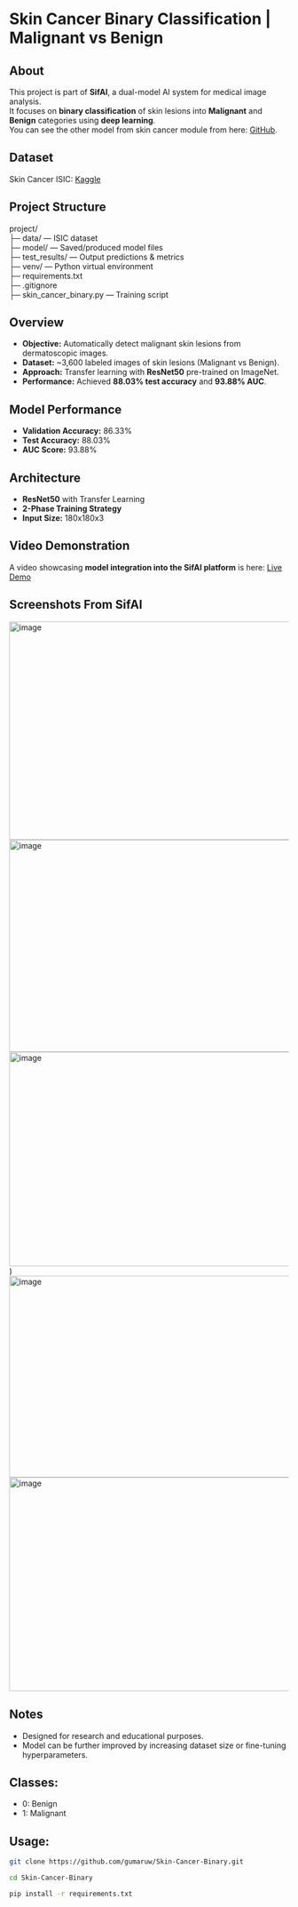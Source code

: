 # Skin Cancer Binary Classification | Malignant vs Benign

## About
This project is part of **SifAI**, a dual-model AI system for medical image analysis.     
It focuses on **binary classification** of skin lesions into **Malignant** and **Benign** categories using **deep learning**.    
You can see the other model from skin cancer module from here: [GitHub](https://github.com/gumaruw/Skin-Cancer-SifAI). 

## Dataset 
Skin Cancer ISIC: [Kaggle](https://www.kaggle.com/datasets/fanconic/skin-cancer-malignant-vs-benign)

## Project Structure
project/  
├─ data/           — ISIC dataset    
├─ model/          — Saved/produced model files    
├─ test_results/   — Output predictions & metrics    
├─ venv/           — Python virtual environment    
├─ requirements.txt   
├─ .gitignore        
├─ skin_cancer_binary.py        — Training script 

## Overview
- **Objective:** Automatically detect malignant skin lesions from dermatoscopic images.  
- **Dataset:** ~3,600 labeled images of skin lesions (Malignant vs Benign).  
- **Approach:** Transfer learning with **ResNet50** pre-trained on ImageNet.  
- **Performance:** Achieved **88.03% test accuracy** and **93.88% AUC**.   

## Model Performance
- **Validation Accuracy:** 86.33%  
- **Test Accuracy:** 88.03%  
- **AUC Score:** 93.88%  

## Architecture
- **ResNet50** with Transfer Learning  
- **2-Phase Training Strategy**  
- **Input Size:** 180x180x3  

## Video Demonstration
A video showcasing **model integration into the SifAI platform** is here: [Live Demo](https://drive.google.com/file/d/1r6wXeyQ4JtlczSjTIi7l5jErl6gyeBfa/view?usp=sharing)

<!-- ## Model & Sample Images [Google Drive Folder](https://drive.google.com/drive/folders/1ymdof2t6sQMmGFi84vdFuvEFfhfhMV8h?usp=sharing) -->

## Screenshots From SifAI
<img width="800" height="393" alt="image" src="https://github.com/user-attachments/assets/d2369b8c-6b3b-4c70-98ce-bee6eb8fbf50" />
<img width="800" height="382" alt="image" src="https://github.com/user-attachments/assets/7438a2a5-8605-40ed-9a9a-a57b9c7d4bc0" />
<img width="800" height="386" alt="image" src="https://github.com/user-attachments/assets/0eeac84f-340a-4246-b780-f4236c46b440" />)
<img width="800" height="363" alt="image" src="https://github.com/user-attachments/assets/b4d3c60d-7494-4b9b-bf16-454057ba8e7d" />
<img width="800" height="385" alt="image" src="https://github.com/user-attachments/assets/440aa743-1826-4b32-bd17-dc49c4409942" />

## Notes
- Designed for research and educational purposes.
- Model can be further improved by increasing dataset size or fine-tuning hyperparameters.

## Classes:
- 0: Benign
- 1: Malignant

## Usage:
```bash
git clone https://github.com/gumaruw/Skin-Cancer-Binary.git
```
```bash
cd Skin-Cancer-Binary
```
```bash
pip install -r requirements.txt
```
